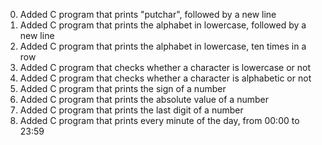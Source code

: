 <ol start="0">
<li>Added C program that prints "putchar", followed by a new line</li>
<li>Added C program that prints the alphabet in lowercase, followed by a new line</li>
<li>Added C program that prints the alphabet in lowercase, ten times in a row</li>
<li>Added C program that checks whether a character is lowercase or not</li>
<li>Added C program that checks whether a character is alphabetic or not</li>
<li>Added C program that prints the sign of a number</li>
<li>Added C program that prints the absolute value of a number</li>
<li>Added C program that prints the last digit of a number</li>
<li>Added C program that prints every minute of the day, from 00:00 to 23:59</li>

</ol>

